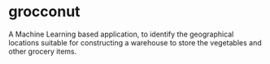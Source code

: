 # grocconut
A Machine Learning based application, to identify the geographical locations suitable for constructing a warehouse to store the vegetables and other grocery items.
